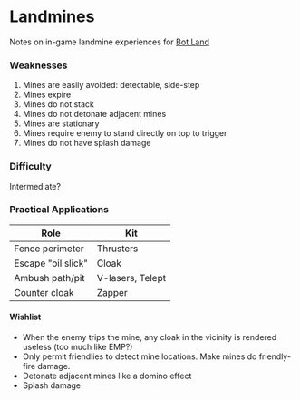 # Landmines

Notes on in-game landmine experiences for [Bot Land](https://play.bot.land)


### Weaknesses

1. Mines are easily avoided: detectable, side-step
2. Mines expire
3. Mines do not stack
4. Mines do not detonate adjacent mines
5. Mines are stationary 
6. Mines require enemy to stand directly on top to trigger
7. Mines do not have splash damage


### Difficulty
Intermediate?


### Practical Applications

| Role               | Kit |
| -----------------  | ---------------  |
| Fence perimeter    | Thrusters        |
| Escape "oil slick" | Cloak            |
| Ambush path/pit    | V-lasers, Telept |
| Counter cloak      | Zapper           |


#### Wishlist

- When the enemy trips the mine, any cloak in the vicinity is rendered useless (too much like EMP?)
- Only permit friendlies to detect mine locations. Make mines do friendly-fire damage.
- Detonate adjacent mines like a domino effect
- Splash damage

